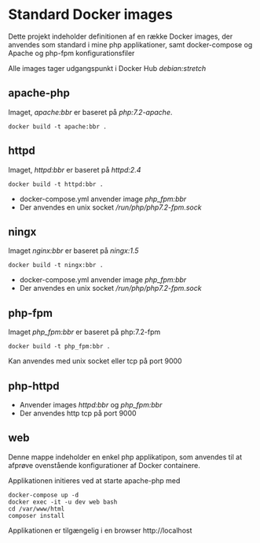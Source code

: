 # Standard Docker images

Dette projekt indeholder definitionen af en række Docker images, der anvendes som standard i mine php applikationer, samt docker-compose og Apache og php-fpm konfigurationsfiler

Alle images tager udgangspunkt i Docker Hub *debian:stretch* 

## apache-php
Imaget, *apache:bbr* er baseret på *php:7.2-apache*.

```
docker build -t apache:bbr .
```
## httpd
Imaget, *httpd:bbr* er baseret på *httpd:2.4*

```
docker build -t httpd:bbr .
```
* docker-compose.yml anvender image *php_fpm:bbr*
* Der anvendes en unix socket */run/php/php7.2-fpm.sock*

## ningx
Imaget *nginx:bbr* er baseret på *ningx:1.5*

```
docker build -t ningx:bbr .
```
* docker-compose.yml anvender image *php_fpm:bbr*
* Der anvendes en unix socket */run/php/php7.2-fpm.sock* 

## php-fpm
Imaget *php_fpm:bbr* er baseret på php:7.2-fpm

```
docker build -t php_fpm:bbr .
```

Kan anvendes med unix socket eller tcp på port 9000

## php-httpd
* Anvender images *httpd:bbr* og *php_fpm:bbr*
* Der anvendes http tcp på port 9000

## web
Denne mappe indeholder en enkel php applikatipon, som anvendes til at afprøve ovenstående konfigurationer af Docker containere.

Applikationen initieres ved at starte apache-php med

```
docker-compose up -d
docker exec -it -u dev web bash
cd /var/www/html
composer install
```

Applikationen er tilgængelig i en browser http://localhost 